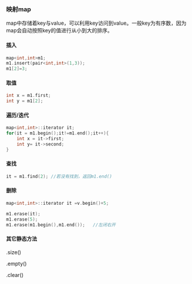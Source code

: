 ### 映射map

map中存储着key与value，可以利用key访问到value。一般key为有序数，因为map会自动按照key的值进行从小到大的排序。

#### 插入

```cpp
map<int,int>m1;
m1.insert(pair<int,int>(1,3));
m1[2]=3;
```

#### 取值

```cpp
int x = m1.first;
int y = m1[2];
```

#### 遍历/迭代

```cpp
map<int,int>::iterator it;
for(it = m1.begin();it!=m1.end();it++){
    int x = it->first;
    int y= it->second;
}
```

#### 查找

```cpp
it = m1.find(2); //若没有找到，返回m1.end()
```

#### 删除

```cpp
map<int,int>::iterator it =v.begin()+5;

m1.erase(it);            
m1.erase(5);        
m1.erase(m1.begin(),m1.end());   //左闭右开
```

#### 其它静态方法

.size\(\)

.empty\(\)

.clear\(\)

